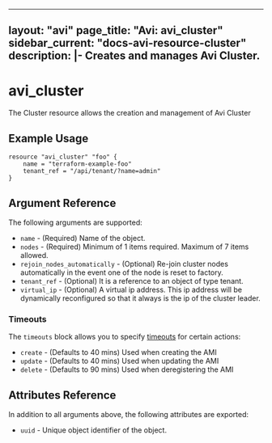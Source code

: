 <!--
    Copyright 2021 VMware, Inc.
    SPDX-License-Identifier: Mozilla Public License 2.0
-->
---
layout: "avi"
page_title: "Avi: avi_cluster"
sidebar_current: "docs-avi-resource-cluster"
description: |-
  Creates and manages Avi Cluster.
---

# avi_cluster

The Cluster resource allows the creation and management of Avi Cluster

## Example Usage

```hcl
resource "avi_cluster" "foo" {
    name = "terraform-example-foo"
    tenant_ref = "/api/tenant/?name=admin"
}
```

## Argument Reference

The following arguments are supported:

* `name` - (Required) Name of the object.
* `nodes` - (Required) Minimum of 1 items required. Maximum of 7 items allowed.
* `rejoin_nodes_automatically` - (Optional) Re-join cluster nodes automatically in the event one of the node is reset to factory.
* `tenant_ref` - (Optional) It is a reference to an object of type tenant.
* `virtual_ip` - (Optional) A virtual ip address. This ip address will be dynamically reconfigured so that it always is the ip of the cluster leader.


### Timeouts

The `timeouts` block allows you to specify [timeouts](https://www.terraform.io/docs/configuration/resources.html#timeouts) for certain actions:

* `create` - (Defaults to 40 mins) Used when creating the AMI
* `update` - (Defaults to 40 mins) Used when updating the AMI
* `delete` - (Defaults to 90 mins) Used when deregistering the AMI

## Attributes Reference

In addition to all arguments above, the following attributes are exported:

* `uuid` -  Unique object identifier of the object.

